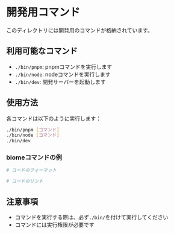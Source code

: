 # 開発用コマンド

このディレクトリには開発用のコマンドが格納されています。

## 利用可能なコマンド

- `./bin/pnpm`: pnpmコマンドを実行します
- `./bin/node`: nodeコマンドを実行します
- `./bin/dev`: 開発サーバーを起動します

## 使用方法

各コマンドは以下のように実行します：

```bash
./bin/pnpm [コマンド]
./bin/node [コマンド]
./bin/dev
```

### biomeコマンドの例
```bash
# コードのフォーマット

# コードのリント
```

## 注意事項

- コマンドを実行する際は、必ず`./bin/`を付けて実行してください
- コマンドには実行権限が必要です
